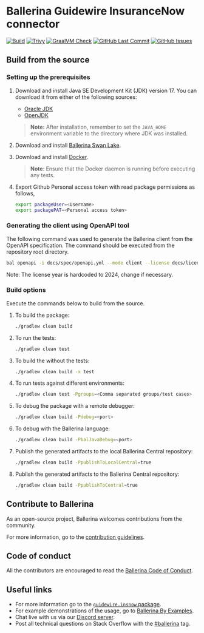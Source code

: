 # Ballerina Guidewire InsuranceNow connector

[![Build](https://github.com/ballerina-platform/module-ballerinax-guidewire.insnow/actions/workflows/ci.yml/badge.svg)](https://github.com/ballerina-platform/module-ballerinax-guidewire.insnow/actions/workflows/ci.yml)
[![Trivy](https://github.com/ballerina-platform/module-ballerinax-guidewire.insnow/actions/workflows/trivy-scan.yml/badge.svg)](https://github.com/ballerina-platform/module-ballerinax-guidewire.insnow/actions/workflows/trivy-scan.yml)
[![GraalVM Check](https://github.com/ballerina-platform/module-ballerinax-guidewire.insnow/actions/workflows/build-with-bal-test-native.yml/badge.svg)](https://github.com/ballerina-platform/module-ballerinax-guidewire.insnow/actions/workflows/build-with-bal-test-native.yml)
[![GitHub Last Commit](https://img.shields.io/github/last-commit/ballerina-platform/module-ballerinax-guidewire.insnow.svg)](https://github.com/ballerina-platform/module-ballerinax-guidewire.insnow/commits/master)
[![GitHub Issues](https://img.shields.io/github/issues/ballerina-platform/ballerina-library/module/github.svg?label=Open%20Issues)](https://github.com/ballerina-platform/ballerina-library/labels/module%2Fguidewire.insnow)

## Build from the source

### Setting up the prerequisites

1. Download and install Java SE Development Kit (JDK) version 17. You can download it from either of the following sources:

    * [Oracle JDK](https://www.oracle.com/java/technologies/downloads/)
    * [OpenJDK](https://adoptium.net/)

   > **Note:** After installation, remember to set the `JAVA_HOME` environment variable to the directory where JDK was installed.

2. Download and install [Ballerina Swan Lake](https://ballerina.io/).

3. Download and install [Docker](https://www.docker.com/get-started).

   > **Note**: Ensure that the Docker daemon is running before executing any tests.

4. Export Github Personal access token with read package permissions as follows,

    ```bash
    export packageUser=<Username>
    export packagePAT=<Personal access token>
    ```

### Generating the client using OpenAPI tool

The following command was used to generate the Ballerina client from the OpenAPI specification. The command should be executed from the repository root directory.

```bash
bal openapi -i docs/spec/openapi.yml --mode client --license docs/license.txt -o ballerina
```

Note: The license year is hardcoded to 2024, change if necessary.

### Build options

Execute the commands below to build from the source.

1. To build the package:

   ```bash
   ./gradlew clean build
   ```

2. To run the tests:

   ```bash
   ./gradlew clean test
   ```

3. To build the without the tests:

   ```bash
   ./gradlew clean build -x test
   ```

4. To run tests against different environments:

   ```bash
   ./gradlew clean test -Pgroups=<Comma separated groups/test cases>
   ```

5. To debug the package with a remote debugger:

   ```bash
   ./gradlew clean build -Pdebug=<port>
   ```

6. To debug with the Ballerina language:

   ```bash
   ./gradlew clean build -PbalJavaDebug=<port>
   ```

7. Publish the generated artifacts to the local Ballerina Central repository:

    ```bash
    ./gradlew clean build -PpublishToLocalCentral=true
    ```

8. Publish the generated artifacts to the Ballerina Central repository:

   ```bash
   ./gradlew clean build -PpublishToCentral=true
   ```

## Contribute to Ballerina

As an open-source project, Ballerina welcomes contributions from the community.

For more information, go to the [contribution guidelines](https://github.com/ballerina-platform/ballerina-lang/blob/master/CONTRIBUTING.md).

## Code of conduct

All the contributors are encouraged to read the [Ballerina Code of Conduct](https://ballerina.io/code-of-conduct).

## Useful links

* For more information go to the [`guidewire.insnow` package](https://lib.ballerina.io/ballerinax/guidewire.insnow/latest).
* For example demonstrations of the usage, go to [Ballerina By Examples](https://ballerina.io/learn/by-example/).
* Chat live with us via our [Discord server](https://discord.gg/ballerinalang).
* Post all technical questions on Stack Overflow with the [#ballerina](https://stackoverflow.com/questions/tagged/ballerina) tag.
